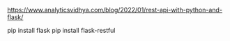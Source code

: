 https://www.analyticsvidhya.com/blog/2022/01/rest-api-with-python-and-flask/

pip install flask
pip install flask-restful
